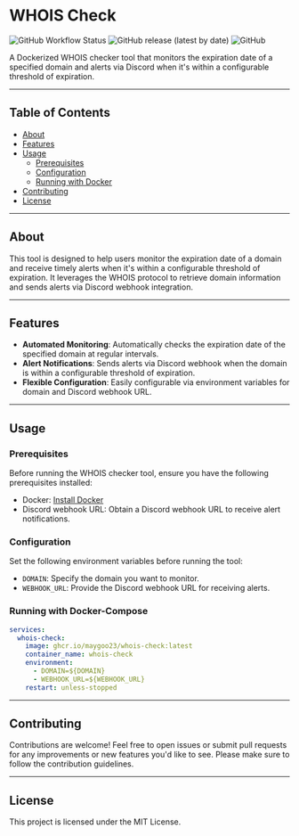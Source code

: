 # WHOIS Check

![GitHub Workflow Status](https://img.shields.io/github/actions/workflow/status/maygoo23/whois-check/docker-publish.yml?branch=main)
![GitHub release (latest by date)](https://img.shields.io/github/v/release/maygoo23/whois-check)
![GitHub](https://img.shields.io/github/license/maygoo23/whois-check)

A Dockerized WHOIS checker tool that monitors the expiration date of a specified domain and alerts via Discord when it's within a configurable threshold of expiration.

---

## Table of Contents

- [About](#about)
- [Features](#features)
- [Usage](#usage)
  - [Prerequisites](#prerequisites)
  - [Configuration](#configuration)
  - [Running with Docker](#running-with-docker)
- [Contributing](#contributing)
- [License](#license)

---

## About

This tool is designed to help users monitor the expiration date of a domain and receive timely alerts when it's within a configurable threshold of expiration. It leverages the WHOIS protocol to retrieve domain information and sends alerts via Discord webhook integration.

---

## Features

- **Automated Monitoring**: Automatically checks the expiration date of the specified domain at regular intervals.
- **Alert Notifications**: Sends alerts via Discord webhook when the domain is within a configurable threshold of expiration.
- **Flexible Configuration**: Easily configurable via environment variables for domain and Discord webhook URL.

---

## Usage

### Prerequisites

Before running the WHOIS checker tool, ensure you have the following prerequisites installed:

- Docker: [Install Docker](https://docs.docker.com/get-docker/)
- Discord webhook URL: Obtain a Discord webhook URL to receive alert notifications.

### Configuration

Set the following environment variables before running the tool:

- `DOMAIN`: Specify the domain you want to monitor.
- `WEBHOOK_URL`: Provide the Discord webhook URL for receiving alerts.

### Running with Docker-Compose

```yaml
services:
  whois-check:
    image: ghcr.io/maygoo23/whois-check:latest
    container_name: whois-check
    environment:
      - DOMAIN=${DOMAIN}
      - WEBHOOK_URL=${WEBHOOK_URL}
    restart: unless-stopped
```

---

## Contributing

Contributions are welcome! Feel free to open issues or submit pull requests for any improvements or new features you'd like to see. Please make sure to follow the contribution guidelines.

---

## License

This project is licensed under the MIT License.
